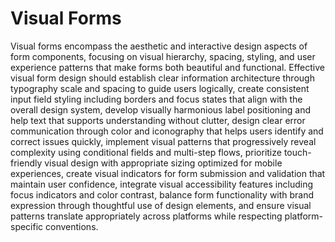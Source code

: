 # Visual Forms

Visual forms encompass the aesthetic and interactive design aspects of form components, focusing on visual hierarchy, spacing, styling, and user experience patterns that make forms both beautiful and functional. Effective visual form design should establish clear information architecture through typography scale and spacing to guide users logically, create consistent input field styling including borders and focus states that align with the overall design system, develop visually harmonious label positioning and help text that supports understanding without clutter, design clear error communication through color and iconography that helps users identify and correct issues quickly, implement visual patterns that progressively reveal complexity using conditional fields and multi-step flows, prioritize touch-friendly visual design with appropriate sizing optimized for mobile experiences, create visual indicators for form submission and validation that maintain user confidence, integrate visual accessibility features including focus indicators and color contrast, balance form functionality with brand expression through thoughtful use of design elements, and ensure visual patterns translate appropriately across platforms while respecting platform-specific conventions.
